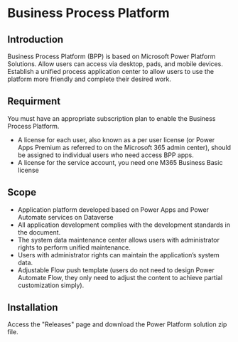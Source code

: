 # Business Process Platform
## Introduction
Business Process Platform (BPP) is based on Microsoft Power Platform Solutions. Allow users can access via desktop, pads, and mobile devices.
Establish a unified process application center to allow users to use the platform more friendly and complete their desired work.

## Requirment
You must have an appropriate subscription plan to enable the Business Process Platform.
- A license for each user, also known as a per user license (or Power Apps Premium as referred to on the Microsoft 365 admin center), should be assigned to individual users who need access BPP apps.
- A license for the service account, you need one M365 Business Basic license

## Scope
- Application platform developed based on Power Apps and Power Automate services on Dataverse 
- All application development complies with the development standards in the document. 
- The system data maintenance center allows users with administrator rights to perform unified maintenance. 
- Users with administrator rights can maintain the application’s system data. 
- Adjustable Flow push template (users do not need to design Power Automate Flow, they only need to adjust the content to achieve partial customization simply).

## Installation
Access the "Releases" page and download the Power Platform solution zip file.
